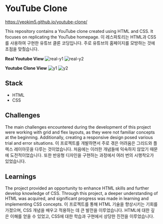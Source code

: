 # YouTube Clone 
https://yeokim5.github.io/youtube-clone/

This repository contains a YouTube clone created using HTML and CSS. It focuses on replicating the YouTube homepage.
이 레스파토리는 HTML과 CSS를 사용하여 구현한 유튜브 클론 코딩입니다. 주로 유튜브의 홈페이지를 모방하는 것에 초점을 맞췄습니다.

**Real Youtube View**
![real-y1](https://github.com/yeokim5/youtube-clone/assets/66398851/24788864-ac76-474b-907a-45a8c7da5192)
![real-y2](https://github.com/yeokim5/youtube-clone/assets/66398851/0546907c-700f-43d7-8f7b-928fe96c41bc)


**Youtube Clone View**
![y1](https://github.com/yeokim5/youtube-clone/assets/66398851/f1ffda82-1e3f-428f-a738-a6b7b8ca8533)
![y2](https://github.com/yeokim5/youtube-clone/assets/66398851/df81c809-a2ce-4a05-aa09-a0c2d889c4d4)


## Stack

- HTML
- CSS

## Challenges

The main challenges encountered during the development of this project were working with grid and flex layouts, as they were not familiar concepts at the beginning. Additionally, creating a responsive design posed various trial and error situations.
이 프로젝트를 개발하면서 주로 겪은 어려움은 그리드와 플렉스 레이아웃을 다루는 것이었습니다. 처음에는 이러한 개념들에 익숙하지 않았기 때문에 도전적이었습니다. 또한 반응형 디자인을 구현하는 과정에서 여러 번의 시행착오가 있었습니다.

## Learnings

The project provided an opportunity to enhance HTML skills and further develop knowledge of CSS. Through this project, a deeper understanding of HTML was acquired, and significant progress was made in learning and implementing CSS concepts.
이 프로젝트를 통해 HTML 기술을 향상시키는 기회를 가졌으며, CSS 개념을 배우고 적용하는 데 큰 발전을 이루었습니다. HTML에 대한 깊은 이해를 얻을 수 있었고, CSS에 대한 학습과 구현에서 상당한 진전을 이루었습니다.
